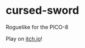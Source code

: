 # cursed-sword
Roguelike for the PICO-8

Play on [itch.io](https://cjgibilisco.itch.io/cursed-sword)!
